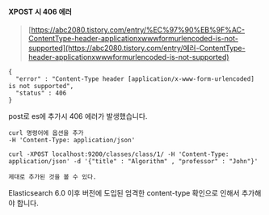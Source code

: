 #### XPOST 시 406 에러 

>  [https://abc2080.tistory.com/entry/%EC%97%90%EB%9F%AC-ContentType-header-applicationxwwwformurlencoded-is-not-supported](https://abc2080.tistory.com/entry/에러-ContentType-header-applicationxwwwformurlencoded-is-not-supported) 

```
{
  "error" : "Content-Type header [application/x-www-form-urlencoded] is not supported",
  "status" : 406
}
```

post로 es에 추가시 406 에러가 발생했습니다. 



```
curl 명령어에 옵션을 추가
-H 'Content-Type: application/json'

curl -XPOST localhost:9200/classes/class/1/ -H 'Content-Type: application/json' -d '{"title" : "Algorithm" , "professor" : "John"}'

제대로 추가된 것을 볼 수 있다.
```

 Elasticsearch 6.0 이후 버전에 도입된 엄격한 content-type 확인으로 인해서 추가해야 합니다.